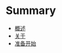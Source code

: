 # Summary

* [概述](README.md)
* [关于](00-AboutThisGuide/About-This-Guide.md)
* [准备开始](01-GettingStarted/GettingStarted.md)

